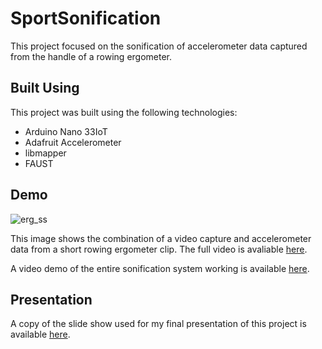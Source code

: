 # SportSonification

This project focused on the sonification of accelerometer data captured from the handle of a rowing ergometer.

## Built Using

This project was built using the following technologies:

- Arduino Nano 33IoT
- Adafruit Accelerometer
- libmapper
- FAUST

## Demo

![erg_ss](https://user-images.githubusercontent.com/15327742/199531032-8ee982ed-5536-4b40-849c-d32f6cf1f2c2.png)


This image shows the combination of a video capture and accelerometer data from a short rowing ergometer clip. The full video is avaliable [here](https://youtu.be/hntFUQYL8Ns).

A video demo of the entire sonification system working is available [here](https://youtu.be/oBo2xh0Tmmg).


## Presentation

A copy of the slide show used for my final presentation of this project is available [here](#).
